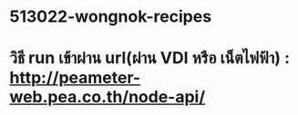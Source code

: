 # 513022-wongnok-recipes
# วิธี run เข้าผ่าน url(ผ่าน VDI หรือ เน็ตไฟฟ้า) : http://peameter-web.pea.co.th/node-api/
